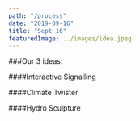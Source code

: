 ```yaml
---
path: "/process"
date: "2019-09-16"
title: "Sept 16"
featuredImage: ../images/idea.jpeg
---
```

###Our 3 ideas:

####Interactive Signalling

####Climate Twister

####Hydro Sculpture
